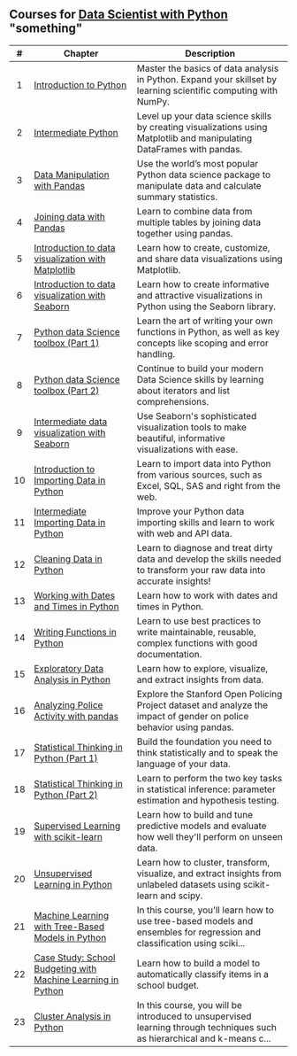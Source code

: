 ## Courses for [Data Scientist with Python](https://app.datacamp.com/learn/career-tracks/data-scientist-with-python) "something"

| # | **Chapter** |  **Description**  |
|:-:|---|---|
|  1  | [Introduction to Python](https://github.com/focuspy/DataCamp/tree/main/Data%20Scientist%20with%20python/Courses/01_introduction-to-python)  | Master the basics of data analysis in Python. Expand your skillset by learning scientific computing with NumPy. |
|  2  | [Intermediate Python](https://github.com/focuspy/DataCamp/tree/main/Data%20Scientist%20with%20python/Courses/02_intermediate-python)  | Level up your data science skills by creating visualizations using Matplotlib and manipulating DataFrames with pandas. |
|  3  | [Data Manipulation with Pandas](https://github.com/focuspy/DataCamp/tree/main/Data%20Scientist%20with%20python/Courses/03_data-manipulation-with-pandas)  | Use the world’s most popular Python data science package to manipulate data and calculate summary statistics. |
|  4  | [Joining data with Pandas](https://github.com/focuspy/DataCamp/tree/main/Data%20Scientist%20with%20python/Courses/04_joining-data-with-pandas)  | Learn to combine data from multiple tables by joining data together using pandas. |
|  5  | [Introduction to data visualization with Matplotlib](https://github.com/focuspy/DataCamp/tree/main/Data%20Scientist%20with%20python/Courses/05_introduction-to-data-visualization-with-matplotlib)  | Learn how to create, customize, and share data visualizations using Matplotlib. |
|  6  | [Introduction to data visualization with Seaborn](https://github.com/focuspy/DataCamp/tree/main/Data%20Scientist%20with%20python/Courses/06_introduction-to-data-visualization-with-seaborn)  | Learn how to create informative and attractive visualizations in Python using the Seaborn library. |
|  7  | [Python data Science toolbox (Part 1)](https://github.com/focuspy/DataCamp/tree/main/Data%20Scientist%20with%20python/Courses/07_python-data-science-toolbox-part-1)  | Learn the art of writing your own functions in Python, as well as key concepts like scoping and error handling. |
|  8  | [Python data Science toolbox (Part 2)](https://github.com/focuspy/DataCamp/tree/main/Data%20Scientist%20with%20python/Courses/08_python-data-science-toolbox-part-2)  | Continue to build your modern Data Science skills by learning about iterators and list comprehensions. |
|  9  | [Intermediate data visualization with Seaborn](https://github.com/focuspy/DataCamp/tree/main/Data%20Scientist%20with%20python/Courses/09_intermediate-data-visualization-with-seaborn)  | Use Seaborn's sophisticated visualization tools to make beautiful, informative visualizations with ease. |
|  10  | [Introduction to Importing Data in Python](https://github.com/focuspy/DataCamp/tree/main/Data%20Scientist%20with%20python/Courses/10_introduction-to-importing-data-in-python)  | Learn to import data into Python from various sources, such as Excel, SQL, SAS and right from the web. |
|  11  | [Intermediate Importing Data in Python](https://github.com/focuspy/DataCamp/tree/main/Data%20Scientist%20with%20python/Courses/11_intermediate-importing-data-in-python)  | Improve your Python data importing skills and learn to work with web and API data. |
|  12  | [Cleaning Data in Python](https://github.com/focuspy/DataCamp/tree/main/Data%20Scientist%20with%20python/Courses/12_cleaning-data-in-python)  | Learn to diagnose and treat dirty data and develop the skills needed to transform your raw data into accurate insights! |
|  13  | [Working with Dates and Times in Python](https://github.com/focuspy/DataCamp/tree/main/Data%20Scientist%20with%20python/Courses/13_working-with-dates-and-times-in-python)  | Learn how to work with dates and times in Python. |
|  14  | [Writing Functions in Python](https://github.com/focuspy/DataCamp/tree/main/Data%20Scientist%20with%20python/Courses/14_writing-functions-in-python)  | Learn to use best practices to write maintainable, reusable, complex functions with good documentation. |
|  15  | [Exploratory Data Analysis in Python](https://github.com/focuspy/DataCamp/tree/main/Data%20Scientist%20with%20python/Courses/15_exploratory-data-analysis-in-python)  | Learn how to explore, visualize, and extract insights from data. |
|  16  | [Analyzing Police Activity with pandas](https://github.com/focuspy/DataCamp/tree/main/Data%20Scientist%20with%20python/Courses/16_analyzing-police-activity-with-pandas)  | Explore the Stanford Open Policing Project dataset and analyze the impact of gender on police behavior using pandas. |
|  17  | [Statistical Thinking in Python (Part 1)](https://github.com/focuspy/DataCamp/tree/main/Data%20Scientist%20with%20python/Courses/17_statistical-thinking-in-python-part-1)  | Build the foundation you need to think statistically and to speak the language of your data. |
|  18  | [Statistical Thinking in Python (Part 2)](https://github.com/focuspy/DataCamp/tree/main/Data%20Scientist%20with%20python/Courses/18_statistical-thinking-in-python-part-2)  | Learn to perform the two key tasks in statistical inference: parameter estimation and hypothesis testing. |
|  19  | [Supervised Learning with scikit-learn](https://github.com/focuspy/DataCamp/tree/main/Data%20Scientist%20with%20python/Courses/19_supervised-learning-with-sclklt-learn)  | Learn how to build and tune predictive models and evaluate how well they'll perform on unseen data. |
|  20  | [Unsupervised Learning in Python](https://github.com/focuspy/DataCamp/tree/main/Data%20Scientist%20with%20python/Courses/20_unsupervised-learning-in-python)  | Learn how to cluster, transform, visualize, and extract insights from unlabeled datasets using scikit-learn and scipy. |
|  21  | [Machine Learning with Tree-Based Models in Python](https://github.com/focuspy/DataCamp/tree/main/Data%20Scientist%20with%20python/Courses/21_machine-learning-with-tree-based-models-in-python)  | In this course, you'll learn how to use tree-based models and ensembles for regression and classification using sciki... |
|  22  | [Case Study: School Budgeting with Machine Learning in Python](https://github.com/focuspy/DataCamp/tree/main/Data%20Scientist%20with%20python/Courses/22_case-study-school-budgeting-with-machine-learning-in-python)  | Learn how to build a model to automatically classify items in a school budget. |
|  23  | [Cluster Analysis in Python](https://github.com/focuspy/DataCamp/tree/main/Data%20Scientist%20with%20python/Courses/23_cluster-analysis-in-python)  | In this course, you will be introduced to unsupervised learning through techniques such as hierarchical and k-means c... |